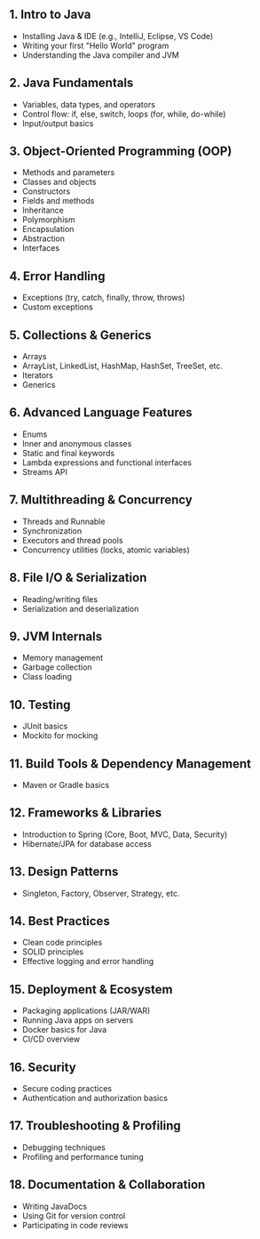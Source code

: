 ## 1. Intro to Java
- Installing Java & IDE (e.g., IntelliJ, Eclipse, VS Code)
- Writing your first "Hello World" program
- Understanding the Java compiler and JVM

## 2. Java Fundamentals
- Variables, data types, and operators
- Control flow: if, else, switch, loops (for, while, do-while)
- Input/output basics

## 3. Object-Oriented Programming (OOP)
- Methods and parameters
- Classes and objects
- Constructors
- Fields and methods
- Inheritance
- Polymorphism
- Encapsulation
- Abstraction
- Interfaces

## 4. Error Handling
- Exceptions (try, catch, finally, throw, throws)
- Custom exceptions

## 5. Collections & Generics
- Arrays
- ArrayList, LinkedList, HashMap, HashSet, TreeSet, etc.
- Iterators
- Generics

## 6. Advanced Language Features
- Enums
- Inner and anonymous classes
- Static and final keywords
- Lambda expressions and functional interfaces
- Streams API

## 7. Multithreading & Concurrency
- Threads and Runnable
- Synchronization
- Executors and thread pools
- Concurrency utilities (locks, atomic variables)

## 8. File I/O & Serialization
- Reading/writing files
- Serialization and deserialization

## 9. JVM Internals
- Memory management
- Garbage collection
- Class loading

## 10. Testing
- JUnit basics
- Mockito for mocking

## 11. Build Tools & Dependency Management
- Maven or Gradle basics

## 12. Frameworks & Libraries
- Introduction to Spring (Core, Boot, MVC, Data, Security)
- Hibernate/JPA for database access

## 13. Design Patterns
- Singleton, Factory, Observer, Strategy, etc.

## 14. Best Practices
- Clean code principles
- SOLID principles
- Effective logging and error handling

## 15. Deployment & Ecosystem
- Packaging applications (JAR/WAR)
- Running Java apps on servers
- Docker basics for Java
- CI/CD overview

## 16. Security
- Secure coding practices
- Authentication and authorization basics

## 17. Troubleshooting & Profiling
- Debugging techniques
- Profiling and performance tuning

## 18. Documentation & Collaboration
- Writing JavaDocs
- Using Git for version control
- Participating in code reviews